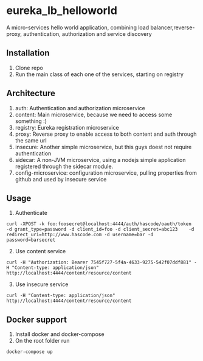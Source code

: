 # eureka_lb_helloworld
A micro-services hello world application, combining load balancer,reverse-proxy, authentication, authorization and service discovery

## Installation
1. Clone repo
2. Run the main class of each one of the services, starting on registry

## Architecture
1. auth: Authentication and authorization microservice
2. content: Main microservice, because we need to access some something :)
3. registry: Eureka registration microservice
4. proxy: Reverse proxy to enable access to both content and auth through the same url
5. insecure: Another simple microservice, but this guys doest not require authentication
6. sidecar: A non-JVM microservice, using a nodejs simple application registered through the sidecar module. 
7. config-microservice: configuration microservice, pulling properties from github and used by insecure service

## Usage
1. Authenticate

`curl -XPOST -k foo:foosecret@localhost:4444/auth/hascode/oauth/token    -d grant_type=password -d client_id=foo -d client_secret=abc123    -d redirect_uri=http://www.hascode.com -d username=bar -d password=barsecret`

2. Use content service

`curl -H "Authorization: Bearer 7545f727-5f4a-4633-9275-542f07ddf881" -H "Content-type: application/json" http://localhost:4444/content/resource/content`

3. Use insecure service

`curl -H "Content-type: application/json" http://localhost:4444/content/resource/content`

## Docker support
1. Install docker and docker-compose
2. On the root folder run

`docker-compose up`
